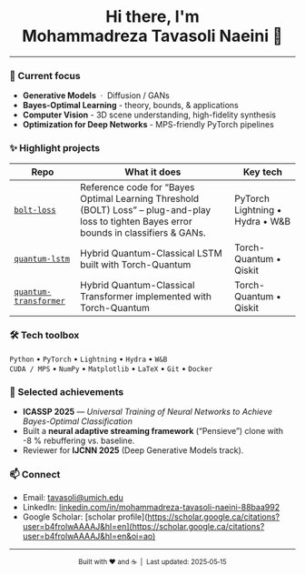 <!-- Profile README for Mohammadreza Tavasoli Naeini -->

<h1 align="center">
  Hi there, I'm Mohammadreza&nbsp;Tavasoli&nbsp;Naeini&nbsp;👋
</h1>

---

### 🔬 Current focus
- **Generative Models** &nbsp;·&nbsp; Diffusion / GANs &nbsp;
- **Bayes-Optimal Learning** - theory, bounds, & applications  
- **Computer Vision** - 3D scene understanding, high-fidelity synthesis  
- **Optimization for Deep Networks** - MPS-friendly PyTorch pipelines  

### ✨ Highlight projects
| Repo | What it does | Key tech |
|------|--------------|----------|
| [`bolt-loss`](https://github.com/MohammadrezaTavasoli/bolt-loss) | Reference code for “Bayes Optimal Learning Threshold (BOLT) Loss” – plug-and-play loss to tighten Bayes error bounds in classifiers & GANs. | PyTorch Lightning • Hydra • W&B |
| [`quantum-lstm`](https://github.com/MohammadrezaTavasoli/Quantum-LSTM/tree/master/examples/quantum_lstm) | Hybrid Quantum-Classical LSTM built with Torch-Quantum | Torch-Quantum • Qiskit |
| [`quantum-transformer`](https://github.com/MohammadrezaTavasoli/Quantum-Transformer) | Hybrid Quantum-Classical Transformer implemented with Torch-Quantum| Torch-Quantum • Qiskit |


### 🛠 Tech toolbox
`Python` • `PyTorch` • `Lightning` • `Hydra` • `W&B`  
`CUDA / MPS` • `NumPy` • `Matplotlib` • `LaTeX` • `Git` • `Docker`

### 🚀 Selected achievements
- **ICASSP 2025** — _Universal Training of Neural Networks to Achieve Bayes-Optimal Classification_  
- Built a **neural adaptive streaming framework** (“Pensieve”) clone with -8 % rebuffering vs. baseline.  
- Reviewer for **IJCNN 2025** (Deep Generative Models track).

### 📫 Connect
- Email: tavasoli@umich.edu
- LinkedIn: [linkedin.com/in/mohammadreza-tavasoli-naeini-88baa992](https://www.linkedin.com/in/mohammadreza-tavasoli-naeini-88baa992/)
- Google Scholar: [scholar profile](https://scholar.google.ca/citations?user=b4frolwAAAAJ&hl=en](https://scholar.google.ca/citations?user=b4frolwAAAAJ&hl=en&oi=ao)

---

<p align="center">
  <sub>Built with ❤️ and ☕ &nbsp;|&nbsp; Last updated: 2025‑05‑15</sub>
</p>
